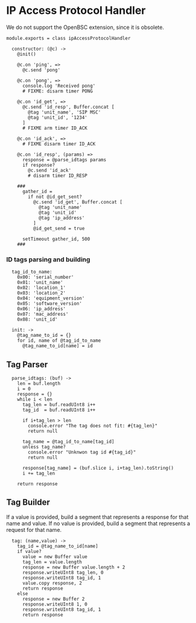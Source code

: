 IP Access Protocol Handler
==========================

We do not support the OpenBSC extension, since it is obsolete.

    module.exports = class ipAccessProtocolHandler

      constructor: (@c) ->
        @init()

        @c.on 'ping', =>
          @c.send 'pong'

        @c.on 'pong', =>
          console.log 'Received pong'
          # FIXME: disarm timer PONG

        @c.on 'id_get', =>
          @c.send 'id_resp', Buffer.concat [
            @tag 'unit_name', 'SIP MSC'
            @tag 'unit_id', '1234'
          ]
          # FIXME arm timer ID_ACK

        @c.on 'id_ack', =>
          # FIXME disarm timer ID_ACK

        @c.on 'id_resp', (params) =>
          response = @parse_idtags params
          if response?
            @c.send 'id_ack'
            # disarm timer ID_RESP

        ###
          gather_id =
            if not @id_get_sent?
              @c.send 'id_get', Buffer.concat [
                @tag 'unit_name'
                @tag 'unit_id'
                @tag 'ip_address'
              ]
              @id_get_send = true

          setTimeout gather_id, 500
        ###

### ID tags parsing and building

      tag_id_to_name:
        0x00: 'serial_number'
        0x01: 'unit_name'
        0x02: 'location_1'
        0x03: 'location_2'
        0x04: 'equipment_version'
        0x05: 'software_version'
        0x06: 'ip_address'
        0x07: 'mac_address'
        0x08: 'unit_id'

      init: ->
        @tag_name_to_id = {}
        for id, name of @tag_id_to_name
          @tag_name_to_id[name] = id

Tag Parser
----------

      parse_idtags: (buf) ->
        len = buf.length
        i = 0
        response = {}
        while i < len
          tag_len = buf.readUInt8 i++
          tag_id  = buf.readUInt8 i++

          if i+tag_len > len
            console.error "The tag does not fit: #{tag_len}"
            return null

          tag_name = @tag_id_to_name[tag_id]
          unless tag_name?
            console.error "Unknwon tag id #{tag_id}"
            return null

          response[tag_name] = (buf.slice i, i+tag_len).toString()
          i += tag_len

        return response

Tag Builder
-----------

If a value is provided, build a segment that represents a response for that name and value.
If no value is provided, build a segment that represents a request for that name.

      tag: (name,value) ->
        tag_id = @tag_name_to_id[name]
        if value?
          value = new Buffer value
          tag_len = value.length
          response = new Buffer value.length + 2
          response.writeUInt8 tag_len, 0
          response.writeUInt8 tag_id, 1
          value.copy response, 2
          return response
        else
          response = new Buffer 2
          response.writeUInt8 1, 0
          response.writeUInt8 tag_id, 1
          return response
